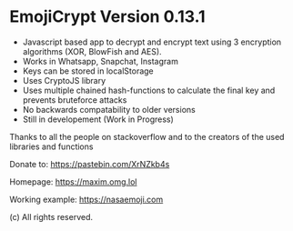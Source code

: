 # EmojiCrypt Version 0.13.1
- Javascript based app to decrypt and encrypt text using 3 encryption algorithms (XOR, BlowFish and AES).
- Works in Whatsapp, Snapchat, Instagram
- Keys can be stored in localStorage
- Uses CryptoJS library
- Uses multiple chained hash-functions to calculate the final key and prevents bruteforce attacks
- No backwards compatability to older versions
- Still in developement (Work in Progress)

Thanks to all the people on stackoverflow and to the creators of the used libraries and functions

Donate to: https://pastebin.com/XrNZkb4s

Homepage: https://maxim.omg.lol

Working example: https://nasaemoji.com

(c) All rights reserved.
